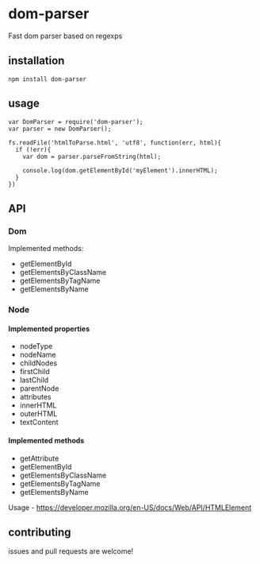 # dom-parser

Fast dom parser based on regexps

## installation

    npm install dom-parser

## usage

    var DomParser = require('dom-parser');
    var parser = new DomParser();

    fs.readFile('htmlToParse.html', 'utf8', function(err, html){
      if (!err){
        var dom = parser.parseFromString(html);

        console.log(dom.getElementById('myElement').innerHTML);
      }
    })

## API

### Dom

Implemented methods:

* getElementById
* getElementsByClassName
* getElementsByTagName
* getElementsByName

### Node

#### Implemented properties

* nodeType
* nodeName
* childNodes
* firstChild
* lastChild
* parentNode
* attributes
* innerHTML
* outerHTML
* textContent

#### Implemented methods

* getAttribute
* getElementById
* getElementsByClassName
* getElementsByTagName
* getElementsByName

Usage - https://developer.mozilla.org/en-US/docs/Web/API/HTMLElement


## contributing

issues and pull requests are welcome!
